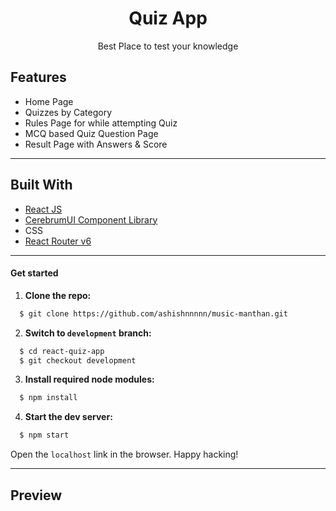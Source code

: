 <div align="center">
<h1 align="center">Quiz App</h1>
<p align="center">Best Place to test your knowledge</p>

</div>

## Features

- Home Page
- Quizzes by Category
- Rules Page for while attempting Quiz
- MCQ based Quiz Question Page
- Result Page with Answers & Score

---

## Built With

- [React JS](https://reactjs.org/)
- [CerebrumUI Component Library](https://cerebrumui.netlify.app/)
- CSS
- [React Router v6](https://reactrouter.com/)

---

#### Get started

1. **Clone the repo:**

```bash
  $ git clone https://github.com/ashishnnnnn/music-manthan.git
```

2. **Switch to `development` branch:**

```bash
  $ cd react-quiz-app
  $ git checkout development
```

3. **Install required node modules:**

```bash
  $ npm install
```

4. **Start the dev server:**

```bash
  $ npm start
```

Open the `localhost` link in the browser.
Happy hacking!

---

## Preview
